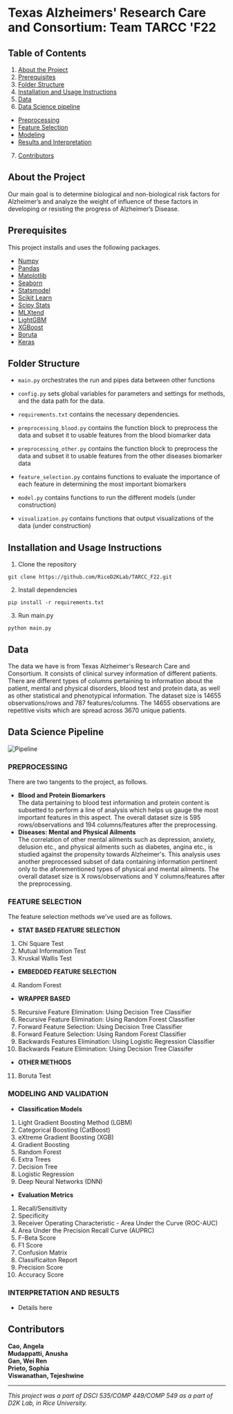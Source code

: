 # Texas Alzheimers' Research Care and Consortium: Team TARCC 'F22

## Table of Contents

1. [About the Project](#about-the-project)
2. [Prerequisites](#prerequisites)
3. [Folder Structure](#folder-structure)
4. [Installation and Usage Instructions](#installation-and-usage-instructions)
5. [Data](#data)
6. [Data Science pipeline](#data-science-pipeline)
- [Preprocessing](#data-science-pipeline)
- [Feature Selection](#data-science-pipeline)
- [Modeling](#data-science-pipeline)
- [Results and Interpretation](#data-science-pipeline)
7. [Contributors](#contributors)


## About the Project
Our main goal is to determine biological and non-biological risk factors for Alzheimer’s and analyze the weight of influence of these factors in developing or resisting the progress of Alzheimer’s Disease.

## Prerequisites
This project installs and uses the following packages.
- [Numpy](https://pypi.org/project/numpy/)
- [Pandas](https://pypi.org/project/pandas/)
- [Matplotlib](https://pypi.org/project/matplotlib/)
- [Seaborn](https://pypi.org/project/seaborn/)
- [Statsmodel](https://pypi.org/project/statsmodels/)
- [Scikit Learn](https://pypi.org/project/scikit-learn/)
- [Scipy Stats](https://pypi.org/project/scipy/)
- [MLXtend](https://pypi.org/project/mlxtend/)
- [LightGBM](https://pypi.org/project/lightgbm/)
- [XGBoost](https://pypi.org/project/xgboost/)
- [Boruta](https://pypi.org/project/Boruta/)
- [Keras](https://pypi.org/project/keras/)

## Folder Structure
* `main.py` orchestrates the run and pipes data between other functions
* `config.py` sets global variables for parameters and settings for methods, and the data path for the data.
* `requirements.txt` contains the necessary dependencies.
* `preprocessing_blood.py` contains the function block to preprocess the data and subset it to usable features from the blood biomarker data
*  `preprocessing_other.py` contains the function block to preprocess the data and subset it to usable features from the other diseases biomarker data
* `feature_selection.py`  contains functions to evaluate the importance of each feature in determining the most important biomarkers

* `model.py` contains functions to run the different models (under construction)
* `visualization.py` contains functions that output visualizations of the data (under construction)

## Installation and Usage Instructions
1. Clone the repository
```
git clone https://github.com/RiceD2KLab/TARCC_F22.git
```
2. Install dependencies
```
pip install -r requirements.txt
```
3. Run main.py
```
python main.py
```


## Data
The data we have is from Texas Alzheimer's Research Care and Consortium. It consists of clinical survey information of different patients. There are different types of columns pertaining to information about the patient, mental and physical disorders, blood test and protein data, as well as other statistical and phenotypical information. The dataset size is 14655 observations/rows and 787 features/columns. The 14655 observations are repetitive visits which are spread across 3670 unique patients.

## **Data Science Pipeline**

![Pipeline](https://user-images.githubusercontent.com/97485268/198148374-fc9760c7-bf3f-4b82-8a7c-b83b73d82556.png)

### PREPROCESSING <br />
There are two tangents to the project, as follows. <br />

- **Blood and Protein Biomarkers** <br />
The data pertaining to blood test information and protein content is subsetted to perform a line of analysis which helps us gauge the most important features in this aspect. The overall dataset size is 595 rows/observations and 194 columns/features after the preprocessing. <br />
- **Diseases: Mental and Physical Ailments** <br />
The correlation of other mental ailments such as depression, anxiety, delusion etc., and physical ailments such as diabetes, angina etc., is studied against the propensity towards Alzheimer's. This analysis uses another preprocessed subset of data containing information pertinent only to the aforementioned types of physical and mental ailments. The overall dataset size is X rows/observations and Y columns/features after the preprocessing. <br />

### FEATURE SELECTION <br />
The feature selection methods we've used are as follows. <br />
- **STAT BASED FEATURE SELECTION**
1. Chi Square Test
2. Mutual Information Test
3. Kruskal Wallis Test <br />
- **EMBEDDED FEATURE SELECTION** <br />
4. Random Forest <br />
- **WRAPPER BASED** <br />
5. Recursive Feature Elimination: Using Decision Tree Classifier 
6. Recursive Feature Elimination: Using Random Forest Classifier
7. Forward Feature Selection: Using Decision Tree Classifier
8. Forward Feature Selection: Using Random Forest Classifier 
9. Backwards Features Elimination: Using Logistic Regression Classifier
10. Backwards Feature Elimination: Using Decision Tree Classifer <br />
- **OTHER METHODS** <br />
11. Boruta Test <br />
 
### MODELING AND VALIDATION <br />
- **Classification Models** <br />
1. Light Gradient Boosting Method (LGBM)
2. Categorical Boosting (CatBoost)
3. eXtreme Gradient Boosting (XGB)
4. Gradient Boosting 
5. Random Forest 
6. Extra Trees
7. Decision Tree
8. Logistic Regression 
9. Deep Neural Networks (DNN) <br />

- **Evaluation Metrics** <br />
1. Recall/Sensitivity
2. Specificity
3. Receiver Operating Characteristic - Area Under the Curve (ROC-AUC) 
4. Area Under the Precision Recall Curve (AUPRC)
5. F-Beta Score 
6. F1 Score
7. Confusion Matrix
8. Classificaiton Report
9. Precision Score
10. Accuracy Score <br />

### INTERPRETATION AND RESULTS <br />
- Details here <br />

## Contributors
**Cao, Angela** <br />
**Mudappatti, Anusha** <br />
**Gan, Wei Ren** <br />
**Prieto, Sophia** <br />
**Viswanathan, Tejeshwine** <br /> 

<hr style="border:2px">

*This project was a part of DSCI 535/COMP 449/COMP 549 as a part of D2K Lab, in Rice University.*
